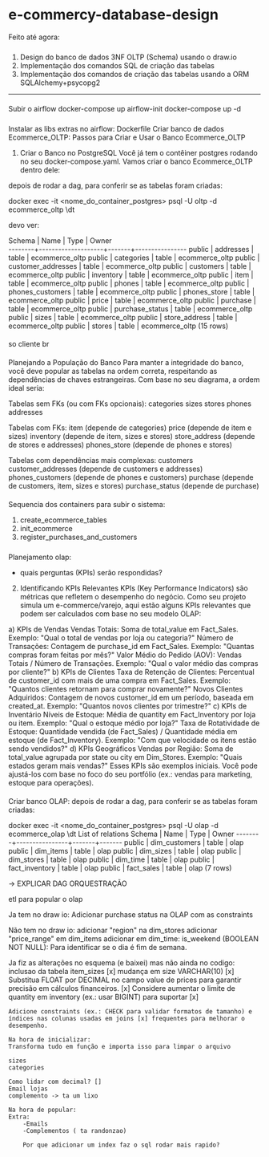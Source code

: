 # e-commercy-database-design

Feito até agora:

#####
1) Design do banco de dados 3NF OLTP (Schema) usando o draw.io
2) Implementação dos comandos SQL de criação das tabelas
3) Implementação dos comandos de criação das tabelas usando a ORM SQLAlchemy+psycopg2

---
####
Subir o airflow 
docker-compose up airflow-init
docker-compose up -d


###
Instalar as libs extras no airflow: Dockerfile
Criar banco de dados Ecommerce_OLTP:
Passos para Criar e Usar o Banco Ecommerce_OLTP
1. Criar o Banco no PostgreSQL
Você já tem o contêiner postgres rodando no seu docker-compose.yaml. Vamos criar o banco Ecommerce_OLTP dentro dele:

depois de rodar a dag, para conferir se as tabelas foram criadas:

docker exec -it <nome_do_container_postgres> psql -U oltp -d ecommerce_oltp
\dt

devo ver:

Schema |        Name        | Type  |     Owner      
--------+--------------------+-------+----------------
 public | addresses          | table | ecommerce_oltp
 public | categories         | table | ecommerce_oltp
 public | customer_addresses | table | ecommerce_oltp
 public | customers          | table | ecommerce_oltp
 public | inventory          | table | ecommerce_oltp
 public | item               | table | ecommerce_oltp
 public | phones             | table | ecommerce_oltp
 public | phones_customers   | table | ecommerce_oltp
 public | phones_store       | table | ecommerce_oltp
 public | price              | table | ecommerce_oltp
 public | purchase           | table | ecommerce_oltp
 public | purchase_status    | table | ecommerce_oltp
 public | sizes              | table | ecommerce_oltp
 public | store_address      | table | ecommerce_oltp
 public | stores             | table | ecommerce_oltp
(15 rows)
####

so cliente br 

####

Planejando a População do Banco
Para manter a integridade do banco, você deve popular as tabelas na ordem correta, respeitando as dependências de chaves estrangeiras. Com base no seu diagrama, a ordem ideal seria:

Tabelas sem FKs (ou com FKs opcionais):
categories
sizes
stores
phones
addresses

Tabelas com FKs:
item (depende de categories)
price (depende de item e sizes)
inventory (depende de item, sizes e stores)
store_address (depende de stores e addresses)
phones_store (depende de phones e stores)

Tabelas com dependências mais complexas:
customers
customer_addresses (depende de customers e addresses)
phones_customers (depende de phones e customers)
purchase (depende de customers, item, sizes e stores)
purchase_status (depende de purchase)

#### 

Sequencia dos containers para subir o sistema:
1) create_ecommerce_tables
2) init_ecommerce
3) register_purchases_and_customers



#####
Planejamento olap:
- quais perguntas (KPIs) serão respondidas? 
2. Identificando KPIs Relevantes
KPIs (Key Performance Indicators) são métricas que refletem o desempenho do negócio. Como seu projeto simula um e-commerce/varejo, aqui estão alguns KPIs relevantes que podem ser calculados com base no seu modelo OLAP:

a) KPIs de Vendas
Vendas Totais:
Soma de total_value em Fact_Sales.
Exemplo: "Qual o total de vendas por loja ou categoria?"
Número de Transações:
Contagem de purchase_id em Fact_Sales.
Exemplo: "Quantas compras foram feitas por mês?"
Valor Médio do Pedido (AOV):
Vendas Totais / Número de Transações.
Exemplo: "Qual o valor médio das compras por cliente?"
b) KPIs de Clientes
Taxa de Retenção de Clientes:
Percentual de customer_id com mais de uma compra em Fact_Sales.
Exemplo: "Quantos clientes retornam para comprar novamente?"
Novos Clientes Adquiridos:
Contagem de novos customer_id em um período, baseada em created_at.
Exemplo: "Quantos novos clientes por trimestre?"
c) KPIs de Inventário
Níveis de Estoque:
Média de quantity em Fact_Inventory por loja ou item.
Exemplo: "Qual o estoque médio por loja?"
Taxa de Rotatividade de Estoque:
Quantidade vendida (de Fact_Sales) / Quantidade média em estoque (de Fact_Inventory).
Exemplo: "Com que velocidade os itens estão sendo vendidos?"
d) KPIs Geográficos
Vendas por Região:
Soma de total_value agrupada por state ou city em Dim_Stores.
Exemplo: "Quais estados geram mais vendas?"
Esses KPIs são exemplos iniciais. Você pode ajustá-los com base no foco do seu portfólio (ex.: vendas para marketing, estoque para operações).

####
Criar banco OLAP:
depois de rodar a dag, para conferir se as tabelas foram criadas:

docker exec -it <nome_do_container_postgres> psql -U olap -d ecommerce_olap
\dt
List of relations
 Schema |      Name      | Type  | Owner 
--------+----------------+-------+-------
 public | dim_customers  | table | olap
 public | dim_items      | table | olap
 public | dim_sizes      | table | olap
 public | dim_stores     | table | olap
 public | dim_time       | table | olap
 public | fact_inventory | table | olap
 public | fact_sales     | table | olap
(7 rows)

-> EXPLICAR DAG ORQUESTRAÇÃO 

 etl para popular o olap


Ja tem no draw io:
    Adicionar purchase status na OLAP com as constraints 

Não tem no draw io:
    adicionar "region" na dim_stores
    adicionar "price_range" em dim_items
    adicionar em dim_time: 
        is_weekend (BOOLEAN NOT NULL): Para identificar se o dia é fim de semana.


 Ja fiz as alterações no esquema (e baixei) mas não ainda no codigo: 
    inclusao da tabela item_sizes [x]
    mudança em size VARCHAR(10) [x]
    Substitua FLOAT por DECIMAL no campo value de prices para garantir precisão em cálculos financeiros. [x]
    Considere aumentar o limite de quantity em inventory (ex.: usar BIGINT) para suportar [x]
    
    Adicione constraints (ex.: CHECK para validar formatos de tamanho) e índices nas colunas usadas em joins [x] frequentes para melhorar o desempenho.
    
    Na hora de inicializar:
    Transforma tudo em função e importa isso para limpar o arquivo

    sizes
    categories

    Como lidar com decimal? []
    Email lojas
    complemento -> ta um lixo

    Na hora de popular:
    Extra:
        -Emails 
        -Complementos ( ta randonzao)

        Por que adicionar um index faz o sql rodar mais rapido?